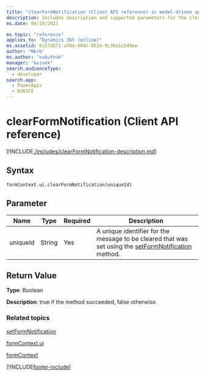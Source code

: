 ```yaml
---
title: "clearFormNotification (Client API reference) in model-driven apps| MicrosoftDocs"
description: Includes description and supported parameters for the clearNotification method.
ms.date: 04/19/2021

ms.topic: "reference"
applies_to: "Dynamics 365 (online)"
ms.assetid: 6c57db71-a76d-404c-852e-9c36a1c549ee
author: "Nkrb"
ms.author: "nabuthuk"
manager: "kvivek"
search.audienceType: 
  - developer
search.app: 
  - PowerApps
  - D365CE
---
```

# clearFormNotification (Client API reference)



[!INCLUDE[./includes/clearFormNotification-description.md](./includes/clearFormNotification-description.md)]

## Syntax

`formContext.ui.clearFormNotification(uniqueId)`

## Parameter

|Name|Type|Required|Description|
|--|--|--|--|
|uniqueId|String|Yes|A unique identifier for the message to be cleared that was set using the [setFormNotification](setFormNotification.md) method.|

## Return Value

**Type**: Boolean

**Description**: true if the method succeeded, false otherwise. 


### Related topics

[setFormNotification](setFormNotification.md)

[formContext.ui](../formContext-ui.md)

[formContext](../../clientapi-form-context.md)



[!INCLUDE[footer-include](../../../../../includes/footer-banner.md)]